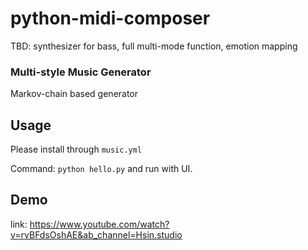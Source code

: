 # python-midi-composer

TBD: synthesizer for bass, full multi-mode function, emotion mapping

### Multi-style Music Generator
Markov-chain based generator

## Usage
Please install through `music.yml`

Command: 
`python hello.py` and run with UI.

## Demo
link: https://www.youtube.com/watch?v=rvBFdsOshAE&ab_channel=Hsin.studio
